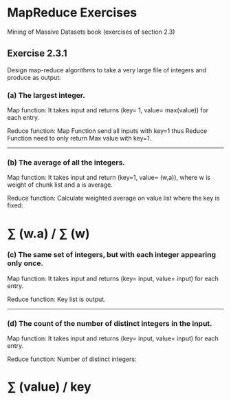 # MapReduce Exercises
Mining of Massive Datasets book (exercises of section 2.3)
## Exercise 2.3.1
Design map-reduce algorithms to take a very large file of integers and produce as output:
### (a) **The largest integer.**
Map function: It takes input and returns (key= 1, value= max(value)) for each entry.

Reduce function: Map Function send all inputs with key=1 thus Reduce Function need to only return Max value with key=1.
- - - -

### (b) **The average of all the integers.**
Map function: It takes input and return (key=1, value= (w,a)), where w is weight of chunk list and a is average.

Reduce function: Calculate weighted average on value list where the key is fixed:
# ∑ (w.a) / ∑ (w) 



### (c) **The same set of integers, but with each integer appearing only once.**
Map function: It takes input and returns (key= input, value= input) for each entry.

Reduce function: Key list is output.
- - - -

### (d) **The count of the number of distinct integers in the input.**
Map function: It takes input and returns (key= input, value= input) for each entry.

Reduce function: Number of distinct integers:
# ∑ (value) / key

